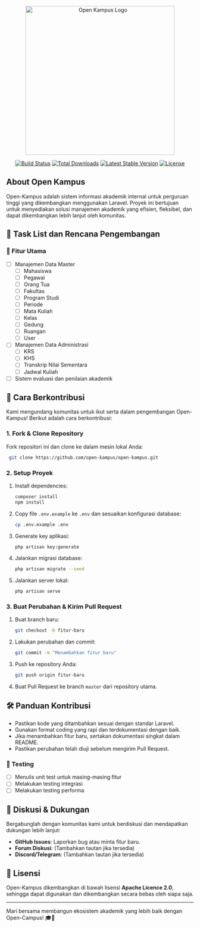 <p align="center"><a href="https://aifa-kreatif.biz.id" target="_blank"><img src="https://raw.githubusercontent.com/laravel/art/master/logo-lockup/5%20SVG/2%20CMYK/1%20Full%20Color/laravel-logolockup-cmyk-red.svg" width="400" alt="Open Kampus Logo"></a></p>

<p align="center">
<a href="https://github.com/Open-Kampus/open-kampus/actions"><img src="https://github.com/open-kampus/framework/workflows/tests/badge.svg" alt="Build Status"></a>
<a href="https://packagist.org/packages/open-kampus/framework"><img src="https://img.shields.io/packagist/dt/open-kampus/framework" alt="Total Downloads"></a>
<a href="https://packagist.org/packages/open-kampus/framework"><img src="https://img.shields.io/packagist/v/open-kampus/framework" alt="Latest Stable Version"></a>
<a href="https://packagist.org/packages/open-kampus/framework"><img src="https://img.shields.io/packagist/l/open-kampus/framework" alt="License"></a>
</p>

## About Open Kampus
Open-Kampus adalah sistem informasi akademik internal untuk perguruan tinggi yang dikembangkan menggunakan Laravel. Proyek ini bertujuan untuk menyediakan solusi manajemen akademik yang efisien, fleksibel, dan dapat dikembangkan lebih lanjut oleh komunitas.

## 🎯 Task List dan Rencana Pengembangan

### 🚀 Fitur Utama
- [ ] Manajemen Data Master
  - [ ] Mahasiswa
  - [ ] Pegawai
  - [ ] Orang Tua
  - [ ] Fakultas
  - [ ] Program Studi
  - [ ] Periode
  - [ ] Mata Kuliah
  - [ ] Kelas
  - [ ] Gedung
  - [ ] Ruangan
  - [ ] User
- [ ] Manajemen Data Administrasi
  - [ ] KRS
  - [ ] KHS
  - [ ] Transkrip Nilai Sementara
  - [ ] Jadwal Kuliah
- [ ] Sistem evaluasi dan penilaian akademik

## 🚀 Cara Berkontribusi
Kami mengundang komunitas untuk ikut serta dalam pengembangan Open-Kampus! Berikut adalah cara berkontribusi:

### 1. Fork & Clone Repository
Fork repositori ini dan clone ke dalam mesin lokal Anda:
```bash
 git clone https://github.com/open-kampus/open-kampus.git
```

### 2. Setup Proyek
1. Install dependencies:
   ```bash
   composer install
   npm install
   ```
2. Copy file `.env.example` ke `.env` dan sesuaikan konfigurasi database:
   ```bash
   cp .env.example .env
   ```
3. Generate key aplikasi:
   ```bash
   php artisan key:generate
   ```
4. Jalankan migrasi database:
   ```bash
   php artisan migrate --seed
   ```
5. Jalankan server lokal:
   ```bash
   php artisan serve
   ```

### 3. Buat Perubahan & Kirim Pull Request
1. Buat branch baru:
   ```bash
   git checkout -b fitur-baru
   ```
2. Lakukan perubahan dan commit:
   ```bash
   git commit -m "Menambahkan fitur baru"
   ```
3. Push ke repository Anda:
   ```bash
   git push origin fitur-baru
   ```
4. Buat Pull Request ke branch `master` dari repository utama.

## 🛠 Panduan Kontribusi
- Pastikan kode yang ditambahkan sesuai dengan standar Laravel.
- Gunakan format coding yang rapi dan terdokumentasi dengan baik.
- Jika menambahkan fitur baru, sertakan dokumentasi singkat dalam README.
- Pastikan perubahan telah diuji sebelum mengirim Pull Request.

### 🧪 Testing
- [ ] Menulis unit test untuk masing-masing fitur
- [ ] Melakukan testing integrasi
- [ ] Melakukan testing performa

## 💬 Diskusi & Dukungan
Bergabunglah dengan komunitas kami untuk berdiskusi dan mendapatkan dukungan lebih lanjut:
- **GitHub Issues**: Laporkan bug atau minta fitur baru.
- **Forum Diskusi**: (Tambahkan tautan jika tersedia)
- **Discord/Telegram**: (Tambahkan tautan jika tersedia)

## 📜 Lisensi
Open-Kampus dikembangkan di bawah lisensi **Apache Licence 2.0**, sehingga dapat digunakan dan dikembangkan secara bebas oleh siapa saja.

---
Mari bersama membangun ekosistem akademik yang lebih baik dengan Open-Campus! 🎓🚀
